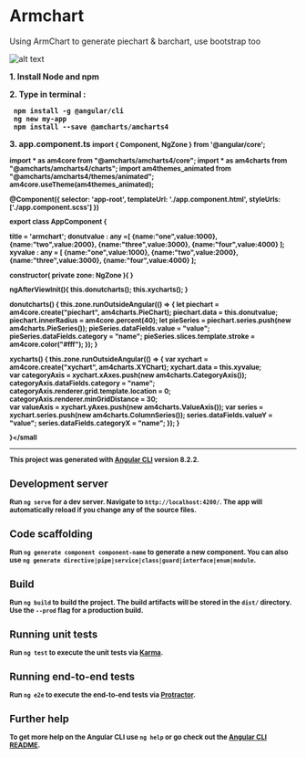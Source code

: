 # Armchart

Using ArmChart to generate piechart & barchart, use bootstrap too

![alt text](https://user-images.githubusercontent.com/57636419/69479704-57602700-0e3b-11ea-9102-5a702644379b.JPG)

<b>1. Install Node and npm</b>

<b>2. Type in terminal : <b>
  
     npm install -g @angular/cli
     ng new my-app
     npm install --save @amcharts/amcharts4
     
<b>3. app.component.ts</b>
  <small>
     import { Component, NgZone } from '@angular/core';

import * as am4core from "@amcharts/amcharts4/core";
import * as am4charts from "@amcharts/amcharts4/charts";
import am4themes_animated from "@amcharts/amcharts4/themes/animated";
am4core.useTheme(am4themes_animated);

@Component({
  selector: 'app-root',
  templateUrl: './app.component.html',
  styleUrls: ['./app.component.scss']
})

export class AppComponent {

  title = 'armchart';
  donutvalue : any =[ {name:"one",value:1000}, {name:"two",value:2000}, {name:"three",value:3000}, {name:"four",value:4000} ];
  xyvalue : any = [ {name:"one",value:1000}, {name:"two",value:2000}, {name:"three",value:3000}, {name:"four",value:4000} ];

  constructor( private zone: NgZone ){ }

  ngAfterViewInit(){ this.donutcharts(); this.xycharts(); }

  donutcharts() {
    this.zone.runOutsideAngular(() => {
      let piechart = am4core.create("piechart", am4charts.PieChart);
      piechart.data = this.donutvalue; 
      piechart.innerRadius = am4core.percent(40);
      let pieSeries = piechart.series.push(new am4charts.PieSeries());
      pieSeries.dataFields.value = "value";
      pieSeries.dataFields.category = "name";
      pieSeries.slices.template.stroke = am4core.color("#fff");
    });
  }

  xycharts() {
    this.zone.runOutsideAngular(() => {
      var xychart = am4core.create("xychart", am4charts.XYChart);
      xychart.data = this.xyvalue;           
      var categoryAxis = xychart.xAxes.push(new am4charts.CategoryAxis());
      categoryAxis.dataFields.category = "name";
      categoryAxis.renderer.grid.template.location = 0;
      categoryAxis.renderer.minGridDistance = 30;    
      var valueAxis = xychart.yAxes.push(new am4charts.ValueAxis());
      var series = xychart.series.push(new am4charts.ColumnSeries());
      series.dataFields.valueY = "value";
      series.dataFields.categoryX = "name";
    });
  }

}</small
     

---------------------------------------------------------------------------------------------------------

This project was generated with [Angular CLI](https://github.com/angular/angular-cli) version 8.2.2.

## Development server

Run `ng serve` for a dev server. Navigate to `http://localhost:4200/`. The app will automatically reload if you change any of the source files.

## Code scaffolding

Run `ng generate component component-name` to generate a new component. You can also use `ng generate directive|pipe|service|class|guard|interface|enum|module`.

## Build

Run `ng build` to build the project. The build artifacts will be stored in the `dist/` directory. Use the `--prod` flag for a production build.

## Running unit tests

Run `ng test` to execute the unit tests via [Karma](https://karma-runner.github.io).

## Running end-to-end tests

Run `ng e2e` to execute the end-to-end tests via [Protractor](http://www.protractortest.org/).

## Further help

To get more help on the Angular CLI use `ng help` or go check out the [Angular CLI README](https://github.com/angular/angular-cli/blob/master/README.md).
